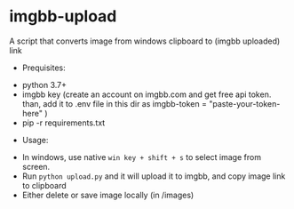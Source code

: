# imgbb-upload
A script that converts image from windows clipboard to (imgbb uploaded) link

* Prequisites:
- python 3.7+
- imgbb key (create an account on imgbb.com and get free api token. than, add it to .env file in this dir as imgbb-token = "paste-your-token-here" )
- pip -r requirements.txt

* Usage:
- In windows, use native `win key + shift + s` to select image from screen. 
- Run `python upload.py` and it will upload it to imgbb, and copy image link to clipboard
- Either delete or save image locally (in /images)